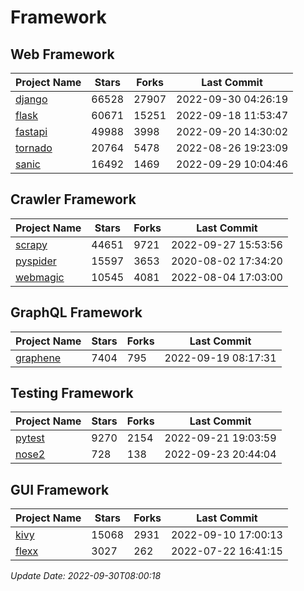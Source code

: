 # Framework

## Web Framework
| Project Name | Stars | Forks | Last Commit |
| ------------ | ----- | ----- | ----------- |
| [django](https://github.com/django/django) | 66528 | 27907 | 2022-09-30 04:26:19 |
| [flask](https://github.com/pallets/flask) | 60671 | 15251 | 2022-09-18 11:53:47 |
| [fastapi](https://github.com/tiangolo/fastapi) | 49988 | 3998 | 2022-09-20 14:30:02 |
| [tornado](https://github.com/tornadoweb/tornado) | 20764 | 5478 | 2022-08-26 19:23:09 |
| [sanic](https://github.com/sanic-org/sanic) | 16492 | 1469 | 2022-09-29 10:04:46 |

## Crawler Framework
| Project Name | Stars | Forks | Last Commit |
| ------------ | ----- | ----- | ----------- |
| [scrapy](https://github.com/scrapy/scrapy) | 44651 | 9721 | 2022-09-27 15:53:56 |
| [pyspider](https://github.com/binux/pyspider) | 15597 | 3653 | 2020-08-02 17:34:20 |
| [webmagic](https://github.com/code4craft/webmagic) | 10545 | 4081 | 2022-08-04 17:03:00 |

## GraphQL Framework
| Project Name | Stars | Forks | Last Commit |
| ------------ | ----- | ----- | ----------- |
| [graphene](https://github.com/graphql-python/graphene) | 7404 | 795 | 2022-09-19 08:17:31 |

## Testing Framework
| Project Name | Stars | Forks | Last Commit |
| ------------ | ----- | ----- | ----------- |
| [pytest](https://github.com/pytest-dev/pytest) | 9270 | 2154 | 2022-09-21 19:03:59 |
| [nose2](https://github.com/nose-devs/nose2) | 728 | 138 | 2022-09-23 20:44:04 |

## GUI Framework
| Project Name | Stars | Forks | Last Commit |
| ------------ | ----- | ----- | ----------- |
| [kivy](https://github.com/kivy/kivy) | 15068 | 2931 | 2022-09-10 17:00:13 |
| [flexx](https://github.com/flexxui/flexx) | 3027 | 262 | 2022-07-22 16:41:15 |

*Update Date: 2022-09-30T08:00:18*